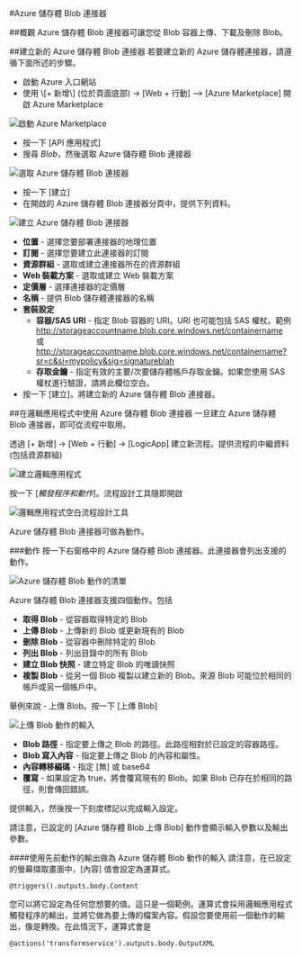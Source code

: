 <properties 
   pageTitle="Azure 儲存體 Blob 連接器" 
   description="開始使用 Azure 儲存體 Blob 連接器" 
   services="app-service\logic" 
   documentationCenter=".net,nodejs,java" 
   authors="anuragdalmia" 
   manager="dwrede" 
   editor=""/>

<tags
   ms.service="app-service-logic"
   ms.devlang="multiple"
   ms.topic="article"
   ms.tgt_pltfrm="na"
   ms.workload="integration" 
   ms.date="03/18/2015"
   ms.author="rajram"/>
   
#Azure 儲存體 Blob 連接器

##概觀
Azure 儲存體 Blob 連接器可讓您從 Blob 容器上傳、下載及刪除 Blob。

##建立新的 Azure 儲存體 Blob 連接器
若要建立新的 Azure 儲存體連接器，請遵循下面所述的步驟。
<ul>
<li>啟動 Azure 入口網站<li>使用 \[+ 新增\] (位於頁面底部) -> [Web + 行動] --> [Azure Marketplace] 開啟 Azure Marketplace
</ul>

![啟動 Azure Marketplace][1]<br>
<ul>
<li>按一下 [API 應用程式] <li>搜尋 <i>Blob</i>，然後選取 Azure 儲存體 Blob 連接器
</ul>

![選取 Azure 儲存體 Blob 連接器][2]
<br>
<ul>
<li>按一下 [建立] <li>在開啟的 Azure 儲存體 Blob 連接器分頁中，提供下列資料。
</ul>

![建立 Azure 儲存體 Blob 連接器][3]

- **位置** - 選擇您要部署連接器的地理位置
- **訂閱** - 選擇您要建立此連接器的訂閱
- **資源群組** - 選取或建立連接器所在的資源群組
- **Web 裝載方案** - 選取或建立 Web 裝載方案
- **定價層** - 選擇連接器的定價層
- **名稱** - 提供 Blob 儲存體連接器的名稱
- **套裝設定** 
	- **容器/SAS URI** - 指定 Blob 容器的 URI。URI 也可能包括 SAS 權杖。範例 http://storageaccountname.blob.core.windows.net/containername 或 http://storageaccountname.blob.core.windows.net/containername?sr=c&si=mypolicy&sig=signatureblah
	- **存取金鑰** - 指定有效的主要/次要儲存體帳戶存取金鑰。如果您使用 SAS 權杖進行驗證，請將此欄位空白。
- 按一下 [建立]。將建立新的 Azure 儲存體 Blob 連接器。

##在邏輯應用程式中使用 Azure 儲存體 Blob 連接器
一旦建立 Azure 儲存體 Blob 連接器，即可從流程中取用。

透過 [+ 新增] -> [Web + 行動] -> [LogicApp] 建立新流程。提供流程的中繼資料 (包括資源群組)

![建立邏輯應用程式][4]

按一下 [*觸發程序和動作*]。流程設計工具隨即開啟

![邏輯應用程式空白流程設計工具][5]

Azure 儲存體 Blob 連接器可做為動作。

###動作
按一下右窗格中的 Azure 儲存體 Blob 連接器。此連接器會列出支援的動作。

![Azure 儲存體 Blob 動作的清單][10]

Azure 儲存體 Blob 連接器支援四個動作。包括

- **取得 Blob** - 從容器取得特定的 Blob
- **上傳 Blob** - 上傳新的 Blob 或更新現有的 Blob
- **刪除 Blob** - 從容器中刪除特定的 Blob
- **列出 Blob** - 列出目錄中的所有 Blob
- **建立 Blob 快照** - 建立特定 Blob 的唯讀快照
- **複製 Blob** - 從另一個 Blob 複製以建立新的 Blob。來源 Blob 可能位於相同的帳戶或另一個帳戶中。

舉例來說 - 上傳 Blob。按一下 [上傳 Blob]

![上傳 Blob 動作的輸入][11]


- **Blob 路徑** - 指定要上傳之 Blob 的路徑。此路徑相對於已設定的容器路徑。
- **Blob 寫入內容** - 指定要上傳之 Blob 的內容和屬性。
- **內容轉移編碼** - 指定 [無] 或 base64
- **覆寫** - 如果設定為 true，將會覆寫現有的 Blob。如果 Blob 已存在於相同的路徑，則會傳回錯誤。

提供輸入，然後按一下刻度標記以完成輸入設定。


請注意，已設定的 [Azure 儲存體 Blob 上傳 Blob] 動作會顯示輸入參數以及輸出參數。

####使用先前動作的輸出做為 Azure 儲存體 Blob 動作的輸入
請注意，在已設定的螢幕擷取畫面中，[內容] 值會設定為運算式。

	@triggers().outputs.body.Content


您可以將它設定為任何您想要的值。這只是一個範例。運算式會採用邏輯應用程式觸發程序的輸出，並將它做為要上傳的檔案內容。假設您要使用前一個動作的輸出，像是轉換。在此情況下，運算式會是

	@actions('transformservice').outputs.body.OutputXML


<!-- Image reference -->
[1]: ./media/app-service-logic-connector-azurestorageblob/LaunchAzureMarketplace.PNG
[2]: ./media/app-service-logic-connector-azurestorageblob/SelectAzureStorageBlobConnector.PNG
[3]: ./media/app-service-logic-connector-azurestorageblob/CreateAzureStorageBlobConnector.PNG
[4]: ./media/app-service-logic-connector-azurestorageblob/CreateLogicApp.PNG
[5]: ./media/app-service-logic-connector-azurestorageblob/LogicAppEmptyFlowDesigner.PNG
[6]: ./media/app-service-logic-connector-azurestorageblob/ChooseBlobAvailableTrigger.PNG
[7]: ./media/app-service-logic-connector-azurestorageblob/BasicInputsBlobAvailableTrigger.PNG
[8]: ./media/app-service-logic-connector-azurestorageblob/AdvancedInputsBlobAvailableTrigger.PNG
[9]: ./media/app-service-logic-connector-azurestorageblob/ConfiguredBlobAvailableTrigger.PNG
[10]: ./media/app-service-logic-connector-azurestorageblob/ListOfAzureStorageBlobActions.PNG
[11]: ./media/app-service-logic-connector-azurestorageblob/BasicInputsUploadBlob.PNG

<!---HONumber=54-->